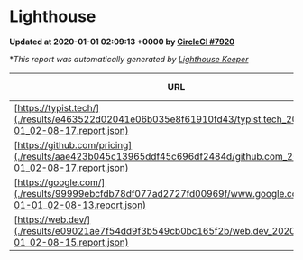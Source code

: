 
# Lighthouse

**Updated at 2020-01-01 02:09:13 +0000 by [CircleCI #7920](https://circleci.com/gh/ItinerisLtd/lighthouse-keeper-example/7920)**

**This report was automatically generated by [Lighthouse Keeper](https://github.com/itinerisltd/lighthouse-keeper)*

| URL | Performance | Accessibility | Best Practices | SEO | PWA | Updated At |
| --- | --- | --- | --- | --- | --- | --- |
| [https://typist.tech/](./results/e463522d02041e06b035e8f61910fd43/typist.tech_2020-01-01_02-08-17.report.json) | 0.98 | 0.92 | 0.79 | 1 | 0.59 | 2020-01-01T02:08:17.037Z |
| [https://github.com/pricing](./results/aae423b045c13965ddf45c696df2484d/github.com_2020-01-01_02-08-17.report.json) | 0.85 | 0.93 | 0.93 | 0.9 | 0.56 | 2020-01-01T02:08:17.641Z |
| [https://google.com/](./results/99999ebcfdb78df077ad2727fd00969f/www.google.com_2020-01-01_02-08-13.report.json) | 0.93 | 0.86 | 0.93 | 0.9 | 0.56 | 2020-01-01T02:08:13.749Z |
| [https://web.dev/](./results/e09021ae7f54dd9f3b549cb0bc165f2b/web.dev_2020-01-01_02-08-15.report.json) | 0.94 | 0.88 | 1 | 1 | 0.93 | 2020-01-01T02:08:15.099Z |
